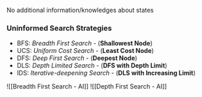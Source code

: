 No additional information/knowledges about states

### Uninformed Search Strategies
- BFS: *Breadth First Search*  -  (**Shallowest Node**)
- UCS: *Uniform Cost Search*  -  (**Least Cost Node**)
- DFS: *Deep First Search*  -  (**Deepest Node**)
- DLS: *Depth Limited Search*  -  (**DFS with Depth Limit**)
- IDS: *Iterative-deepening Search*  -  (**DLS with Increasing Limit**)

![[Breadth First Search - AI]]
![[Depth First Search - AI]]

